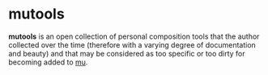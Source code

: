 # mutools

**mutools** is an open collection of personal composition tools that the author collected over the time (therefore with a varying degree of documentation and beauty) and that may be considered as too specific or too dirty for becoming added to [mu](https://github.com/levinericzimmermann/mu).
